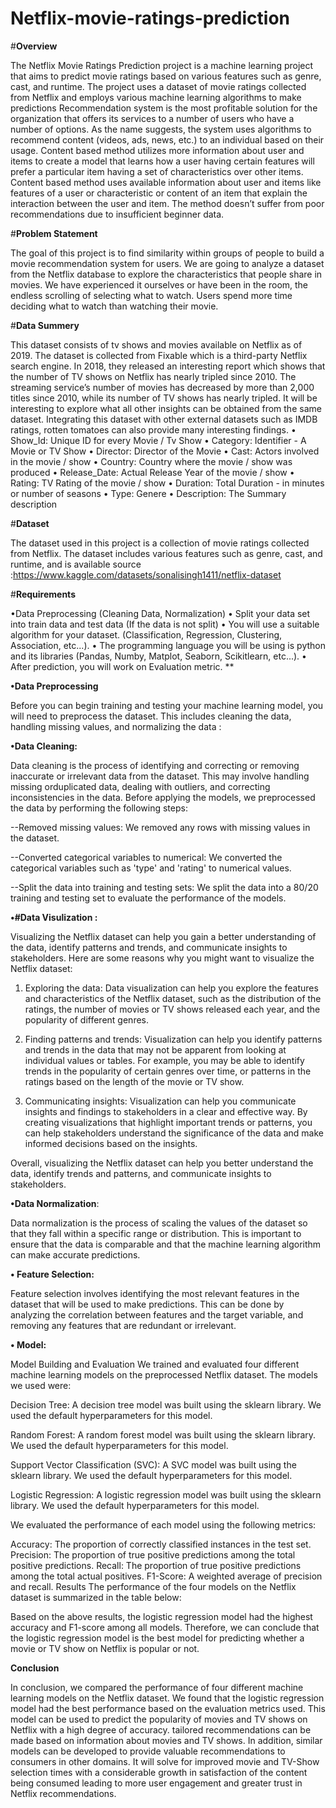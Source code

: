 # Netflix-movie-ratings-prediction

#**Overview**

The Netflix Movie Ratings Prediction project is a machine learning project that aims to predict movie ratings based on various features such as genre, cast, and runtime. The project uses a dataset of movie ratings collected from Netflix and employs various machine learning algorithms to make predictions
Recommendation system is the most profitable solution for the organization that offers its services to a number of users who have a number of options. As the name suggests, the system uses algorithms to recommend content (videos, ads, news, etc.) to an individual based on their usage.
Content based method utilizes more information about user and items to create a model that learns how a user having certain features will prefer a particular item having a set of characteristics over other items. Content based method uses available information about user and items like features of a user or characteristic or content of an item that explain the interaction between the user and item. The method doesn’t suffer from poor recommendations due to insufficient beginner data.

#**Problem Statement**

The goal of this project is to find similarity within groups of people to build a movie recommendation system for users. We are going to analyze a dataset from the Netflix database to explore the characteristics that people share in movies. We have experienced it ourselves or have been in the room, the endless scrolling of selecting what to watch. Users spend more time deciding what to watch than watching their movie.

#**Data Summery**

This dataset consists of tv shows and movies available on Netflix as of 2019. The dataset is collected from Fixable which is a third-party Netflix search engine. In 2018, they released an interesting report which shows that the number of TV shows on Netflix has nearly tripled since 2010. The streaming service’s number of movies has decreased by more than 2,000 titles since 2010, while its number of TV shows has nearly tripled. It will be interesting to explore what all other insights can be obtained from the same dataset. Integrating this dataset with other external datasets such as IMDB ratings, rotten tomatoes can also provide many interesting findings.
•	Show_Id: Unique ID for every Movie / Tv Show
•	Category: Identifier - A Movie or TV Show
•	Director: Director of the Movie
•	Cast: Actors involved in the movie / show
•	Country: Country where the movie / show was produced
•	Release_Date: Actual Release Year of the movie / show
•	Rating: TV Rating of the movie / show
•	Duration: Total Duration - in minutes or number of seasons
•	Type: Genere
•	Description: The Summary description

#**Dataset**

The dataset used in this project is a collection of movie ratings collected from Netflix. The dataset includes various features such as genre, cast, and runtime, and is available
source :https://www.kaggle.com/datasets/sonalisingh1411/netflix-dataset

#**Requirements**

•Data Preprocessing (Cleaning Data, Normalization)
• Split your data set into train data and test data (If the data is not split)
• You will use a suitable algorithm for your dataset. (Classification, Regression, Clustering, Association, etc...).
• The programming language you will be using is python and its libraries (Pandas, Numby, Matplot, Seaborn, Scikitlearn, etc...).
• After prediction, you will work on Evaluation metric.
** 

**•Data Preprocessing**

Before you can begin training and testing your machine learning model, you will need to preprocess the dataset. This includes cleaning the data, handling missing values, and normalizing the data :

  **•Data Cleaning:**
  
   Data cleaning is the process of identifying and correcting or removing inaccurate or irrelevant
   data from the dataset. This may involve handling missing orduplicated data, dealing with outliers, and correcting inconsistencies in     the data.
  Before applying the models, we preprocessed the data by performing the following steps:

--Removed missing values: We removed any rows with missing values in the dataset.

--Converted categorical variables to numerical: We converted the categorical variables such as 'type' and 'rating' to numerical values.

--Split the data into training and testing sets: We split the data into a 80/20 training and testing set to evaluate the performance of  the models.

  **•#Data Visulization :**
  
Visualizing the Netflix dataset can help you gain a better understanding of the data, identify patterns and trends, and communicate insights to stakeholders. Here are some reasons why you might want to visualize the Netflix dataset:

1. Exploring the data: Data visualization can help you explore the features and characteristics of the Netflix dataset, such as the distribution of the ratings, the number of movies or TV shows released each year, and the popularity of different genres.

2. Finding patterns and trends: Visualization can help you identify patterns and trends in the data that may not be apparent from looking at individual values or tables. For example, you may be able to identify trends in the popularity of certain genres over time, or patterns in the ratings based on the length of the movie or TV show.

3. Communicating insights: Visualization can help you communicate insights and findings to stakeholders in a clear and effective way. By creating visualizations that highlight important trends or patterns, you can help stakeholders understand the significance of the data and make informed decisions based on the insights.

Overall, visualizing the Netflix dataset can help you better understand the data, identify trends and patterns, and communicate insights to stakeholders.


  **•Data Normalization**:
  
   Data normalization is the process of scaling the values of the dataset so that they fall within a specific range or distribution. This is important to ensure
   that the data is comparable and that the machine learning algorithm can make accurate predictions.
        
**• Feature Selection:** 

   Feature selection involves identifying the most relevant features in the dataset that will be used to make predictions.
   This can be done by analyzing the correlation between features and the target variable, and removing any features that
   are redundant or irrelevant.

**• Model:**

Model Building and Evaluation
We trained and evaluated four different machine learning models on the preprocessed Netflix dataset. The models we used were:

Decision Tree: A decision tree model was built using the sklearn library. We used the default hyperparameters for this model.

Random Forest: A random forest model was built using the sklearn library. We used the default hyperparameters for this model.

Support Vector Classification (SVC): A SVC model was built using the sklearn library. We used the default hyperparameters for this model.

Logistic Regression: A logistic regression model was built using the sklearn library. We used the default hyperparameters for this model.

We evaluated the performance of each model using the following metrics:

Accuracy: The proportion of correctly classified instances in the test set.
Precision: The proportion of true positive predictions among the total positive predictions.
Recall: The proportion of true positive predictions among the total actual positives.
F1-Score: A weighted average of precision and recall.
Results
The performance of the four models on the Netflix dataset is summarized in the table below:

Based on the above results, the logistic regression model had the highest accuracy and F1-score among all models. Therefore, we can conclude that the logistic regression model is the best model for predicting whether a movie or TV show on Netflix is popular or not.


**Conclusion**

In conclusion,  we compared the performance of four different machine learning models on the Netflix dataset. We found that the logistic regression model had the best performance based on the evaluation metrics used. This model can be used to predict the popularity of movies and TV shows on Netflix with a high degree of accuracy. tailored recommendations can be made based on information about movies and TV shows. In addition, similar models can be developed to provide valuable recommendations to consumers in other domains. It will solve for improved movie and TV-Show selection times with a considerable growth in satisfaction of the content being consumed leading to more user engagement and greater trust in Netflix recommendations.
